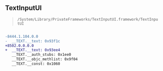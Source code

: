 ## TextInputUI

> `/System/Library/PrivateFrameworks/TextInputUI.framework/TextInputUI`

```diff

-8444.1.104.0.0
-  __TEXT.__text: 0x93f1c
+8502.0.0.0.0
+  __TEXT.__text: 0x93ee4
   __TEXT.__auth_stubs: 0x1ee0
   __TEXT.__objc_methlist: 0x9f04
   __TEXT.__const: 0x1060

```
